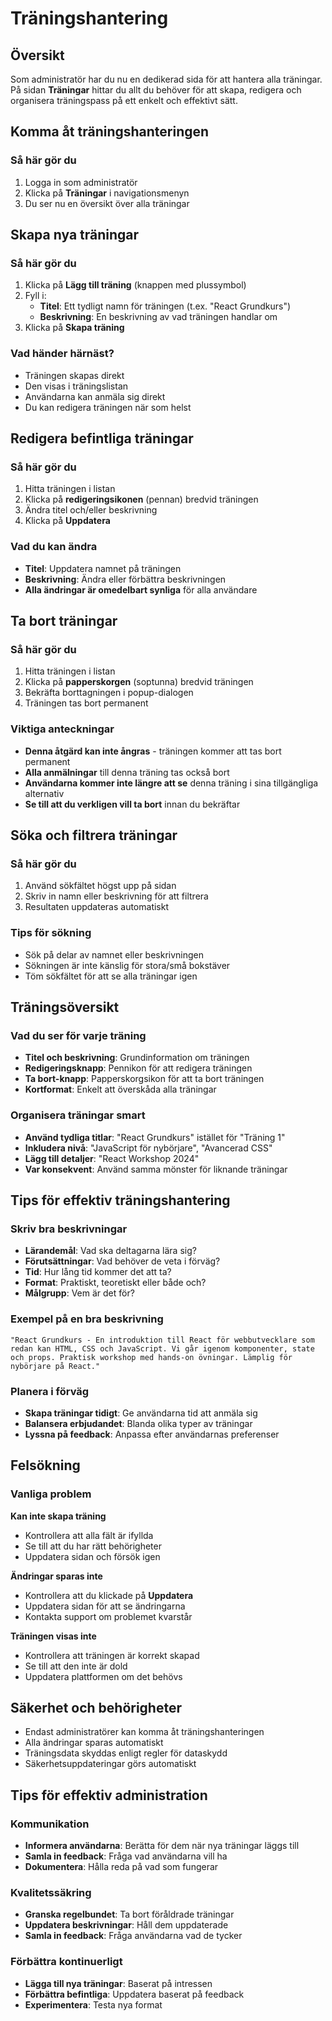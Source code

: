 # Träningshantering

## Översikt

Som administratör har du nu en dedikerad sida för att hantera alla träningar. På sidan **Träningar** hittar du allt du behöver för att skapa, redigera och organisera träningspass på ett enkelt och effektivt sätt.

## Komma åt träningshanteringen

### Så här gör du
1. Logga in som administratör
2. Klicka på **Träningar** i navigationsmenyn
3. Du ser nu en översikt över alla träningar

## Skapa nya träningar

### Så här gör du
1. Klicka på **Lägg till träning** (knappen med plussymbol)
2. Fyll i:
   - **Titel**: Ett tydligt namn för träningen (t.ex. "React Grundkurs")
   - **Beskrivning**: En beskrivning av vad träningen handlar om
3. Klicka på **Skapa träning**

### Vad händer härnäst?
- Träningen skapas direkt
- Den visas i träningslistan
- Användarna kan anmäla sig direkt
- Du kan redigera träningen när som helst

## Redigera befintliga träningar

### Så här gör du
1. Hitta träningen i listan
2. Klicka på **redigeringsikonen** (pennan) bredvid träningen
3. Ändra titel och/eller beskrivning
4. Klicka på **Uppdatera**

### Vad du kan ändra
- **Titel**: Uppdatera namnet på träningen
- **Beskrivning**: Ändra eller förbättra beskrivningen
- **Alla ändringar är omedelbart synliga** för alla användare

## Ta bort träningar

### Så här gör du
1. Hitta träningen i listan
2. Klicka på **papperskorgen** (soptunna) bredvid träningen
3. Bekräfta borttagningen i popup-dialogen
4. Träningen tas bort permanent

### Viktiga anteckningar
- **Denna åtgärd kan inte ångras** - träningen kommer att tas bort permanent
- **Alla anmälningar** till denna träning tas också bort
- **Användarna kommer inte längre att se** denna träning i sina tillgängliga alternativ
- **Se till att du verkligen vill ta bort** innan du bekräftar

## Söka och filtrera träningar

### Så här gör du
1. Använd sökfältet högst upp på sidan
2. Skriv in namn eller beskrivning för att filtrera
3. Resultaten uppdateras automatiskt

### Tips för sökning
- Sök på delar av namnet eller beskrivningen
- Sökningen är inte känslig för stora/små bokstäver
- Töm sökfältet för att se alla träningar igen

## Träningsöversikt

### Vad du ser för varje träning
- **Titel och beskrivning**: Grundinformation om träningen
- **Redigeringsknapp**: Pennikon för att redigera träningen
- **Ta bort-knapp**: Papperskorgsikon för att ta bort träningen
- **Kortformat**: Enkelt att överskåda alla träningar

### Organisera träningar smart
- **Använd tydliga titlar**: "React Grundkurs" istället för "Träning 1"
- **Inkludera nivå**: "JavaScript för nybörjare", "Avancerad CSS"
- **Lägg till detaljer**: "React Workshop 2024"
- **Var konsekvent**: Använd samma mönster för liknande träningar

## Tips för effektiv träningshantering

### Skriv bra beskrivningar
- **Lärandemål**: Vad ska deltagarna lära sig?
- **Förutsättningar**: Vad behöver de veta i förväg?
- **Tid**: Hur lång tid kommer det att ta?
- **Format**: Praktiskt, teoretiskt eller både och?
- **Målgrupp**: Vem är det för?

### Exempel på en bra beskrivning
```
"React Grundkurs - En introduktion till React för webbutvecklare som redan kan HTML, CSS och JavaScript. Vi går igenom komponenter, state och props. Praktisk workshop med hands-on övningar. Lämplig för nybörjare på React."
```

### Planera i förväg
- **Skapa träningar tidigt**: Ge användarna tid att anmäla sig
- **Balansera erbjudandet**: Blanda olika typer av träningar
- **Lyssna på feedback**: Anpassa efter användarnas preferenser

## Felsökning

### Vanliga problem
**Kan inte skapa träning**
- Kontrollera att alla fält är ifyllda
- Se till att du har rätt behörigheter
- Uppdatera sidan och försök igen

**Ändringar sparas inte**
- Kontrollera att du klickade på **Uppdatera**
- Uppdatera sidan för att se ändringarna
- Kontakta support om problemet kvarstår

**Träningen visas inte**
- Kontrollera att träningen är korrekt skapad
- Se till att den inte är dold
- Uppdatera plattformen om det behövs

## Säkerhet och behörigheter

- Endast administratörer kan komma åt träningshanteringen
- Alla ändringar sparas automatiskt
- Träningsdata skyddas enligt regler för dataskydd
- Säkerhetsuppdateringar görs automatiskt

## Tips för effektiv administration

### Kommunikation
- **Informera användarna**: Berätta för dem när nya träningar läggs till
- **Samla in feedback**: Fråga vad användarna vill ha
- **Dokumentera**: Hålla reda på vad som fungerar

### Kvalitetssäkring
- **Granska regelbundet**: Ta bort föråldrade träningar
- **Uppdatera beskrivningar**: Håll dem uppdaterade
- **Samla in feedback**: Fråga användarna vad de tycker

### Förbättra kontinuerligt
- **Lägga till nya träningar**: Baserat på intressen
- **Förbättra befintliga**: Uppdatera baserat på feedback
- **Experimentera**: Testa nya format
